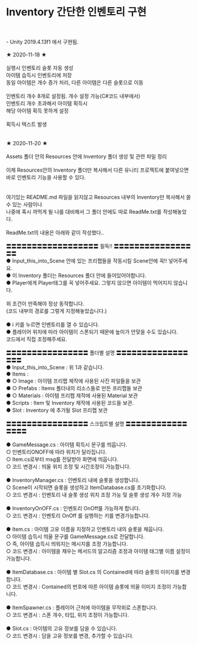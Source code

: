 # Inventory 간단한 인벤토리 구현
<br>
<br>
- Unity 2019.4.13f1 에서 구현됨.<br>
<br>
★ 2020-11-18 ★ <br>
<br>
실행시 인벤토리 슬롯 자동 생성<br>
아이템 습득시 인벤토리에 저장<br>
동일 아이템은 개수 증가 처리, 다른 아이템은 다른 슬롯으로 이동<br>
<br>
인벤토리 개수 8개로 설정됨. 개수 설정 가능(C#코드 내부에서)<br>
인벤토리 개수 초과해서 아이템 획득시 <br>
해당 아이템 획득 못하게 설정<br>
<br>
획득시 텍스트 발생<br>
<br>
<br>
★ 2020-11-20 ★ <br>
<br>
Assets 폴더 안의 Resources 안에 Inventory 폴더 생성 및 관련 파일 정리<br>
<br>
이제 Resources안의 Inventory 폴더만 복사해서 다른 유니티 프로젝트에 붙여넣으면<br>
바로 인벤토리 기능을 사용할 수 있다. <br>
<br>
<br>
여기있는 README.md 파일을 읽지않고 Resources 내부의 Inventory만 복사해서 쓸 수 있는 사람이나<br>
나중에 혹시 까먹게 될 나를 대비해서 그 폴더 안에도 따로 ReadMe.txt를 작성해놓았다.
<br>
<br>
ReadMe.txt의 내용은 아래와 같이 작성했다..<br>
<br>
〓〓〓〓〓〓〓〓〓〓〓〓〓〓〓〓〓〓 필독!! 〓〓〓〓〓〓〓〓〓〓〓〓〓〓〓〓〓<br>
● Input_this_into_Scene 안에 있는 프리팹들을 작동시킬 Scene안에 꼭!! 넣어주세요.<br>
● 이 Inventory 폴더는 Resources 폴더 안에 들어있어야합니다.<br>
● Player에게 Player태그를 꼭 넣어주세요. 그렇지 않으면 아이템이 먹어지지 않습니다.<br>
<br>
     위 조건이 만족해야 정상 동작합니다.<br>
     (코드 내부의 경로를 그렇게 지정해놓았습니다.)<br>
<br>
● i 키를 누르면 인벤토리를 열 수 있습니다.<br>
● 플레이어 위치에 따라 아이템이 스폰되기 때문에 높이가 안맞을 수도 있습니다.<br>
    코드에서 직접 조정해주세요.  <br>
<br>
〓〓〓〓〓〓〓〓〓〓〓〓〓〓〓〓 폴더별 설명 〓〓〓〓〓〓〓〓〓〓〓〓〓〓〓〓〓<br>
● Input_this_into_Scene : 위 1과 같습니다.<br>
● Items :     <br>
● ○ Image : 아이템 프리팹 제작에 사용된 사진 파일들을 보관<br>
● ○ Prefabs : Items 폴더내의 리소스들로 만든 프리팹들 보관<br>
● ○ Materials : 아이템 프리팹 제작에 사용된 Material 보관 <br>
● Scripts : Item 및 Inventory 제작에 사용된 코드들 보관.<br>
● Slot : Inventory 에 추가될 Slot 프리팹 보관<br>
<br>
〓〓〓〓〓〓〓〓〓〓〓〓〓〓〓〓 스크립트별 설명 〓〓〓〓〓〓〓〓〓〓〓〓〓〓〓〓<br>
<br>
● GameMessage.cs  :  아이템 획득시 문구를 띄웁니다. <br>
 ○ 인벤토리ONOFF에 따라 위치가 달라집니다.<br>
 ○ Item.cs로부터 msg를 전달받아 화면에 띄웁니다.<br>
 ○ 코드 변경시 : 띄울 위치 조정 및 시간조정이 가능합니다.<br>
<br>
● InventoryManager.cs  :  인벤토리 내에 슬롯을 생성합니다.<br>
 ○ Scene이 시작되면 슬롯을 생성하고 ItemDatabase.cs를 초기화합니다.<br>
 ○ 코드 변경시 : 인벤토리 내 슬롯 생성 위치 조정 가능 및 슬롯 생성 개수 지정 가능<br>
<br>
● InventoryOnOFF.cs  :  인벤토리 OnOff를 가능하게 합니다. <br>
 ○ 코드 변경시 : 인벤토리 OnOff 를 실행하는 키를 변경가능합니다.<br>
<br>
● Item.cs  :  아이템 고유 이름을 지정하고 인벤토리 내의 슬롯을 채웁니다.<br>
 ○ 아이템 습득시 띄울 문구를 GameMessage.cs로 전달합니다. <br>
 ○ 즉, 아이템 습득시 띄워지는 메시지를 조정 가능합니다.<br>
 ○ 코드 변경시 : 아이템을 채우는 메서드의 알고리즘 조정과 아이템 태그별 이름 설정이 가능합니다.<br>
<br>
● ItemDatabase.cs  :  아이템 별 Slot.cs 의 Contained에 따라 슬롯의 이미지를 변경합니다.<br>
 ○ 코드 변경시 : Contained의 번호에 따른 아이템 슬롯에 띄울 이미지 조정이 가능합니다.<br>
<br>
● ItemSpawner.cs  :   플레이어 근처에 아이템을 무작위로 스폰합니다.<br>
 ○ 코드 변경시 : 스폰 개수, 타입, 위치 조정이 가능합니다.<br>
<br> 
● Slot.cs  :  아이템의 고유 정보를 담을 수 있습니다.<br>
 ○ 코드 변경시 : 담을 고유 정보를 변경, 추가할 수 있습니다.<br>
<br>
<br>
